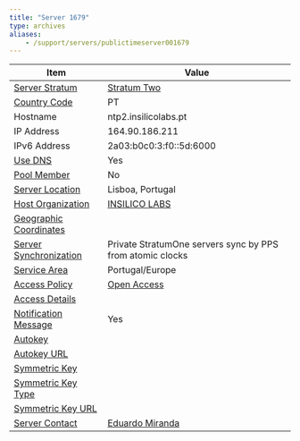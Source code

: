 ```yaml
---
title: "Server 1679"
type: archives
aliases:
    - /support/servers/publictimeserver001679
---
```


| Item | Value |
| ----- | ----- |
| [Server Stratum](/support/servers/serverstratum) | [Stratum Two](/support/servers/stratumtwotimeservers) |
| [Country Code](/support/servers/countrycode) | PT |
| Hostname |  ntp2.insilicolabs.pt  |
| IP Address |  164.90.186.211  |
| IPv6 Address |  2a03:b0c0:3:f0::5d:6000 |
| [Use DNS](/support/servers/usedns) | Yes |
| [Pool Member](/support/servers/poolmember) | No |
| [Server Location](/support/servers/serverlocation) |  Lisboa, Portugal |
| [Host Organization](/support/servers/hostorganization) |  [INSILICO LABS](https://www.insilicolabs.pt) |
| [ Geographic Coordinates](/support/servers/geographiccoordinates) |  |
| [Server Synchronization](/support/servers/serversynchronization) |  Private StratumOne servers sync by PPS from atomic clocks |
| [Service Area](/support/servers/servicearea) |  Portugal/Europe |
| [Access Policy](/support/servers/accesspolicy) | [Open Access](/support/servers/openaccess) |
| [Access Details](/support/servers/accessdetails) |  |
| [Notification Message](/support/servers/notificationmessage) | Yes |
| [Autokey](/support/servers/autokey) |  |
| [Autokey URL](/support/servers/autokeyurl) | |
| [Symmetric Key](/support/servers/symmetrickey) | |
| [Symmetric Key Type](/support/servers/symmetrickeytype) | |
| [Symmetric Key URL](/support/servers/symmetrickeyurl) | |
| [Server Contact](/support/servers/servercontact) | [Eduardo Miranda](mailto:timekeeper@insilicolabs.pt) |